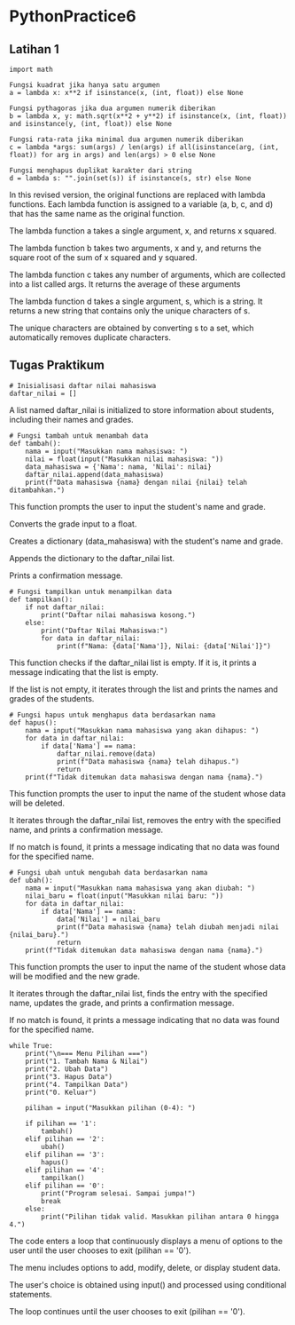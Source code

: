# PythonPractice6

## Latihan 1

    import math

    Fungsi kuadrat jika hanya satu argumen
    a = lambda x: x**2 if isinstance(x, (int, float)) else None

    Fungsi pythagoras jika dua argumen numerik diberikan
    b = lambda x, y: math.sqrt(x**2 + y**2) if isinstance(x, (int, float)) and isinstance(y, (int, float)) else None

    Fungsi rata-rata jika minimal dua argumen numerik diberikan
    c = lambda *args: sum(args) / len(args) if all(isinstance(arg, (int, float)) for arg in args) and len(args) > 0 else None

    Fungsi menghapus duplikat karakter dari string
    d = lambda s: "".join(set(s)) if isinstance(s, str) else None

In this revised version, the original functions are replaced with lambda functions. Each lambda function is assigned to a variable (a, b, c, and d) that has the same name as the original function. 

The lambda function a takes a single argument, x, and returns x squared. 

The lambda function b takes two arguments, x and y, and returns the square root of the sum of x squared and y squared. 

The lambda function c takes any number of arguments, which are collected into a list called args. It returns the average of these arguments

The lambda function d takes a single argument, s, which is a string. It returns a new string that contains only the unique characters of s.

The unique characters are obtained by converting s to a set, which automatically removes duplicate characters.

## Tugas Praktikum

    # Inisialisasi daftar nilai mahasiswa
    daftar_nilai = []

A list named daftar_nilai is initialized to store information about students, including their names and grades.

    # Fungsi tambah untuk menambah data
    def tambah():
        nama = input("Masukkan nama mahasiswa: ")
        nilai = float(input("Masukkan nilai mahasiswa: "))
        data_mahasiswa = {'Nama': nama, 'Nilai': nilai}
        daftar_nilai.append(data_mahasiswa)
        print(f"Data mahasiswa {nama} dengan nilai {nilai} telah ditambahkan.")

This function prompts the user to input the student's name and grade.

Converts the grade input to a float.

Creates a dictionary (data_mahasiswa) with the student's name and grade.

Appends the dictionary to the daftar_nilai list.

Prints a confirmation message.

    # Fungsi tampilkan untuk menampilkan data
    def tampilkan():
        if not daftar_nilai:
            print("Daftar nilai mahasiswa kosong.")
        else:
            print("Daftar Nilai Mahasiswa:")
            for data in daftar_nilai:
                print(f"Nama: {data['Nama']}, Nilai: {data['Nilai']}")

This function checks if the daftar_nilai list is empty. If it is, it prints a message indicating that the list is empty.

If the list is not empty, it iterates through the list and prints the names and grades of the students.

    # Fungsi hapus untuk menghapus data berdasarkan nama
    def hapus():
        nama = input("Masukkan nama mahasiswa yang akan dihapus: ")
        for data in daftar_nilai:
            if data['Nama'] == nama:
                daftar_nilai.remove(data)
                print(f"Data mahasiswa {nama} telah dihapus.")
                return
        print(f"Tidak ditemukan data mahasiswa dengan nama {nama}.")

This function prompts the user to input the name of the student whose data will be deleted.

It iterates through the daftar_nilai list, removes the entry with the specified name, and prints a confirmation message.

If no match is found, it prints a message indicating that no data was found for the specified name.

    # Fungsi ubah untuk mengubah data berdasarkan nama
    def ubah():
        nama = input("Masukkan nama mahasiswa yang akan diubah: ")
        nilai_baru = float(input("Masukkan nilai baru: "))
        for data in daftar_nilai:
            if data['Nama'] == nama:
                data['Nilai'] = nilai_baru
                print(f"Data mahasiswa {nama} telah diubah menjadi nilai {nilai_baru}.")
                return
        print(f"Tidak ditemukan data mahasiswa dengan nama {nama}.")

This function prompts the user to input the name of the student whose data will be modified and the new grade.

It iterates through the daftar_nilai list, finds the entry with the specified name, updates the grade, and prints a confirmation message.

If no match is found, it prints a message indicating that no data was found for the specified name.

    while True:
        print("\n=== Menu Pilihan ===")
        print("1. Tambah Nama & Nilai")
        print("2. Ubah Data")
        print("3. Hapus Data")
        print("4. Tampilkan Data")
        print("0. Keluar")

        pilihan = input("Masukkan pilihan (0-4): ")

        if pilihan == '1':
            tambah()
        elif pilihan == '2':
            ubah()
        elif pilihan == '3':
            hapus()
        elif pilihan == '4':
            tampilkan()
        elif pilihan == '0':
            print("Program selesai. Sampai jumpa!")
            break
        else:
            print("Pilihan tidak valid. Masukkan pilihan antara 0 hingga 4.")

The code enters a loop that continuously displays a menu of options to the user until the user chooses to exit (pilihan == '0').

The menu includes options to add, modify, delete, or display student data.

The user's choice is obtained using input() and processed using conditional statements.

The loop continues until the user chooses to exit (pilihan == '0').